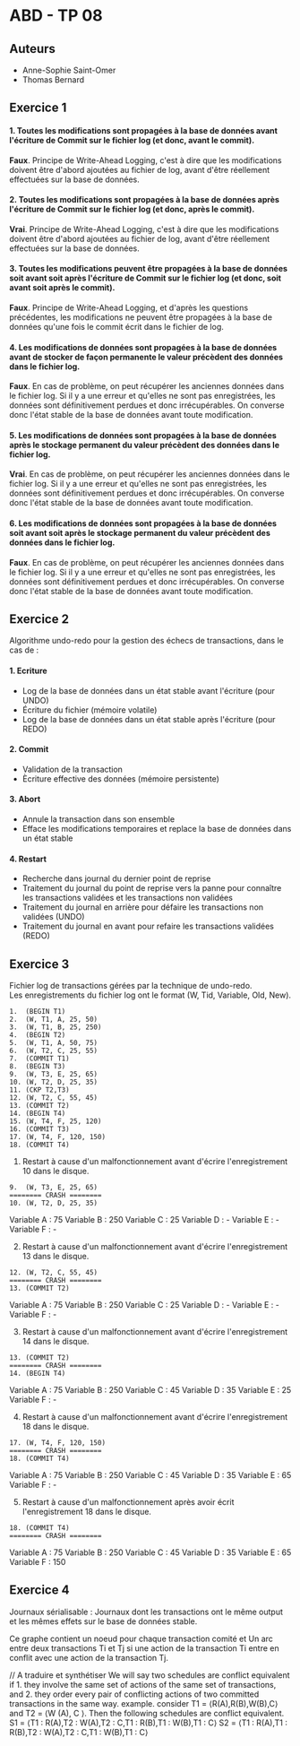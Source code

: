 ABD - TP 08
===========

Auteurs
-------

- Anne-Sophie Saint-Omer
- Thomas Bernard

Exercice 1
----------

#### 1. Toutes les modifications sont propagées à la base de données avant l'écriture de Commit sur le fichier log (et donc, avant le commit).

__Faux__. Principe de Write-Ahead Logging, c'est à dire que les modifications doivent être d'abord ajoutées au fichier de log, avant d'être réellement effectuées sur la base de données.

#### 2. Toutes les modifications sont propagées à la base de données après l'écriture de Commit sur le fichier log (et donc, après le commit).

__Vrai__. Principe de Write-Ahead Logging, c'est à dire que les modifications doivent être d'abord ajoutées au fichier de log, avant d'être réellement effectuées sur la base de données.

#### 3. Toutes les modifications peuvent être propagées à la base de données soit avant soit après l'écriture de Commit sur le fichier log (et donc, soit avant soit après le commit).

__Faux__. Principe de Write-Ahead Logging, et d'après les questions précédentes, les modifications ne peuvent être propagées à la base de données qu'une fois le commit écrit dans le fichier de log.

#### 4. Les modifications de données sont propagées à la base de données avant de stocker de façon permanente le valeur précèdent des données dans le fichier log.

__Faux__. En cas de problème, on peut récupérer les anciennes données dans le fichier log. Si il y a une erreur et qu'elles ne sont pas enregistrées, les données sont définitivement perdues et donc irrécupérables. On converse donc l'état stable de la base de données avant toute modification.

#### 5. Les modifications de données sont propagées à la base de données après le stockage permanent du valeur précèdent des données dans le fichier log.

__Vrai__. En cas de problème, on peut récupérer les anciennes données dans le fichier log. Si il y a une erreur et qu'elles ne sont pas enregistrées, les données sont définitivement perdues et donc irrécupérables. On converse donc l'état stable de la base de données avant toute modification.

#### 6. Les modifications de données sont propagées à la base de données soit avant soit après le stockage permanent du valeur précèdent des données dans le fichier log.

__Faux__. En cas de problème, on peut récupérer les anciennes données dans le fichier log. Si il y a une erreur et qu'elles ne sont pas enregistrées, les données sont définitivement perdues et donc irrécupérables. On converse donc l'état stable de la base de données avant toute modification.


Exercice 2
----------

Algorithme undo-redo pour la gestion des échecs de transactions, dans le cas de :

#### 1. Ecriture

- Log de la base de données dans un état stable avant l'écriture (pour UNDO)
- Écriture du fichier (mémoire volatile)
- Log de la base de données dans un état stable après l'écriture (pour REDO)

#### 2. Commit

- Validation de la transaction
- Ècriture effective des données (mémoire persistente)

#### 3. Abort

- Annule la transaction dans son ensemble
- Efface les modifications temporaires et replace la base de données dans un état stable

#### 4. Restart

- Recherche dans journal du dernier point de reprise
- Traitement du journal du point de reprise vers la panne pour connaître les transactions validées et les transactions non validées
- Traitement du journal en arrière pour défaire les transactions non validées (UNDO)
- Traitement du journal en avant pour refaire les transactions validées (REDO)


Exercice 3
----------

Fichier log de transactions gérées par la technique de undo-redo.  
Les enregistrements du fichier log ont le format (W, Tid, Variable, Old, New).  

```
1.  (BEGIN T1)
2.  (W, T1, A, 25, 50)
3.  (W, T1, B, 25, 250)
4.  (BEGIN T2)
5.  (W, T1, A, 50, 75)
6.  (W, T2, C, 25, 55)
7.  (COMMIT T1)
8.  (BEGIN T3)
9.  (W, T3, E, 25, 65)
10. (W, T2, D, 25, 35)
11. (CKP T2,T3)
12. (W, T2, C, 55, 45)
13. (COMMIT T2)
14. (BEGIN T4)
15. (W, T4, F, 25, 120)
16. (COMMIT T3)
17. (W, T4, F, 120, 150)
18. (COMMIT T4)
```

1. Restart à cause d'un malfonctionnement avant d'écrire l'enregistrement 10 dans le disque.

```
9.  (W, T3, E, 25, 65)
======== CRASH ========
10. (W, T2, D, 25, 35)
```

Variable A : 75
Variable B : 250
Variable C : 25
Variable D : -
Variable E : -
Variable F : -

2. Restart à cause d'un malfonctionnement avant d'écrire l'enregistrement 13 dans le disque.

```
12. (W, T2, C, 55, 45)
======== CRASH ========
13. (COMMIT T2)
```

Variable A : 75
Variable B : 250
Variable C : 25
Variable D : -
Variable E : -
Variable F : -

3. Restart à cause d'un malfonctionnement avant d'écrire l'enregistrement 14 dans le disque.

```
13. (COMMIT T2)
======== CRASH ========
14. (BEGIN T4)
```

Variable A : 75
Variable B : 250
Variable C : 45
Variable D : 35
Variable E : 25
Variable F : -

4. Restart à cause d'un malfonctionnement avant d'écrire l'enregistrement 18 dans le disque.

```
17. (W, T4, F, 120, 150)
======== CRASH ========
18. (COMMIT T4)
```

Variable A : 75
Variable B : 250
Variable C : 45
Variable D : 35
Variable E : 65
Variable F : -

5. Restart à cause d'un malfonctionnement après avoir écrit l'enregistrement 18 dans le disque.

```
18. (COMMIT T4)
======== CRASH ========
```

Variable A : 75
Variable B : 250
Variable C : 45
Variable D : 35
Variable E : 65
Variable F : 150

Exercice 4
----------

Journaux sérialisable : Journaux dont les transactions ont le même output et les mêmes effets sur le base de données stable.

Ce graphe contient un noeud pour chaque transaction comité
et
Un arc entre deux transactions Ti et Tj si une action de la transaction Ti entre en conflit avec une action de la transaction Tj.


// A traduire et synthétiser
We will say two schedules are conflict equivalent if 1. they involve the same set of actions of the
same set of transactions, and
2. they order every pair of conflicting actions of two committed transactions in the same way.
example. consider T1 = ⟨R(A),R(B),W(B),C⟩ and T2 = ⟨W (A), C ⟩. Then the following schedules are conflict equivalent.
S1 = ⟨T1 : R(A),T2 : W(A),T2 : C,T1 : R(B),T1 : W(B),T1 : C⟩
S2 = ⟨T1 : R(A),T1 : R(B),T2 : W(A),T2 : C,T1 : W(B),T1 : C⟩
